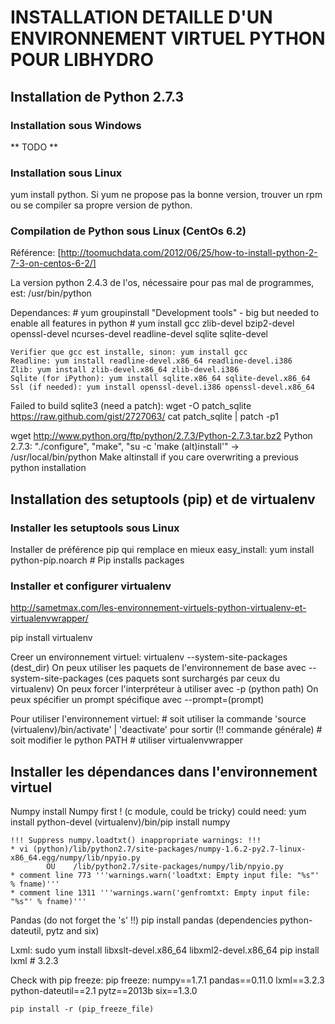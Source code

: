 INSTALLATION DETAILLE D'UN ENVIRONNEMENT VIRTUEL PYTHON POUR LIBHYDRO
===============================================================================

Installation de Python 2.7.3
-------------------------------------------------------------------------------
### Installation sous Windows ###
** TODO **

### Installation sous Linux ###
yum install python.
Si yum ne propose pas la bonne version, trouver un rpm ou se compiler sa propre version de python.

### Compilation de Python sous Linux (CentOs 6.2) ###
Référence: [http://toomuchdata.com/2012/06/25/how-to-install-python-2-7-3-on-centos-6-2/]

La version python 2.4.3 de l'os, nécessaire pour pas mal de programmes, est:
    /usr/bin/python

Dependances:
    # yum groupinstall "Development tools" - big but needed to enable all features in python
    # yum install gcc zlib-devel bzip2-devel openssl-devel ncurses-devel readline-devel sqlite sqlite-devel

    Verifier que gcc est installe, sinon: yum install gcc
    Readline: yum install readline-devel.x86_64 readline-devel.i386
    Zlib: yum install zlib-devel.x86_64 zlib-devel.i386
    Sqlite (for iPython): yum install sqlite.x86_64 sqlite-devel.x86_64
    Ssl (if needed): yum install openssl-devel.i386 openssl-devel.x86_64

Failed to build sqlite3 (need a patch):
    wget -O patch_sqlite https://raw.github.com/gist/2727063/
    cat patch_sqlite | patch -p1

wget http://www.python.org/ftp/python/2.7.3/Python-2.7.3.tar.bz2
Python 2.7.3: "./configure", "make", "su -c 'make (alt)install'" -> /usr/local/bin/python
Make altinstall if you care overwriting a previous python installation

Installation des setuptools (pip) et de virtualenv
-------------------------------------------------------------------------------
### Installer les setuptools sous Linux ###
Installer de préférence pip qui remplace en mieux easy_install:
    yum install python-pip.noarch  # Pip installs packages

### Installer et configurer virtualenv ###
http://sametmax.com/les-environnement-virtuels-python-virtualenv-et-virtualenvwrapper/

pip install virtualenv

Creer un environnement virtuel:
    virtualenv --system-site-packages (dest_dir)
On peux utiliser les paquets de l'environnement de base avec --system-site-packages
(ces paquets sont surchargés par ceux du virtualenv)
On peux forcer l'interpréteur à utiliser avec -p (python path)
On peux spécifier un prompt spécifique avec --prompt=(prompt)

Pour utiliser l'environnement virtuel:
    # soit utiliser la commande 'source (virtualenv)/bin/activate' | 'deactivate' pour sortir (!! commande générale)
    # soit modifier le python PATH
    # utiliser virtualenvwrapper

Installer les dépendances dans l'environnement virtuel
-------------------------------------------------------------------------------
Numpy
    install Numpy first ! (c module, could be tricky)
    could need: yum install python-devel
    (virtualenv)/bin/pip install numpy

    !!! Suppress numpy.loadtxt() inappropriate warnings: !!!
    * vi (python)/lib/python2.7/site-packages/numpy-1.6.2-py2.7-linux-x86_64.egg/numpy/lib/npyio.py
            OU    /lib/python2.7/site-packages/numpy/lib/npyio.py
    * comment line 773 '''warnings.warn('loadtxt: Empty input file: "%s"' % fname)'''
    * comment line 1311 '''warnings.warn('genfromtxt: Empty input file: "%s"' % fname)'''

Pandas (do not forget the 's' !!)
    pip install pandas
    (dependencies python-dateutil, pytz and six)

Lxml:
    sudo yum install libxslt-devel.x86_64 libxml2-devel.x86_64
    pip install lxml  # 3.2.3

Check with pip freeze:
    pip freeze:
        numpy==1.7.1
        pandas==0.11.0
        lxml==3.2.3
        python-dateutil==2.1
        pytz==2013b
        six==1.3.0

    pip install -r (pip_freeze_file)
